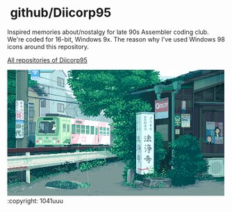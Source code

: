 # <img alt="" src="https://win98icons.alexmeub.com/icons/png/tip.png">&nbsp;github/Diicorp95
Inspired memories about/nostalgy for late 90s Assembler coding club. We're coded for 16-bit, Windows 9x. The reason why I've used Windows 98 icons around this repository.

[All repositories of Diicorp95](https://github.com/search?q=user%3ADiicorp95+&type=)

<img alt="" src="https://raw.githubusercontent.com/Diicorp95/Diicorp95/master/digital.gif">
:copyright: 1041uuu

<!-- "main" branch -->
